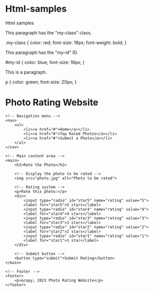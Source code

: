 # Html-samples

Html samples

<div class="my-class">
    <p>This paragraph has the "my-class" class.</p>
</div>
.my-class {
    color: red;
    font-size: 18px;
    font-weight: bold;
}

<div id="my-id">
    <p>This paragraph has the "my-id" ID.</p>
</div>

#my-id {
color: blue;
font-size: 16px;
}

<p>This is a paragraph.</p>
p {
    color: green;
    font-size: 20px;
}
<!DOCTYPE html>
<html>
<head>
	<title>Photo Rating Website</title>
</head>
<body>
	<h1>Photo Rating Website</h1>
	
	<!-- Navigation menu -->
	<nav>
		<ul>
			<li><a href="#">Home</a></li>
			<li><a href="#">Top Rated Photos</a></li>
			<li><a href="#">Submit a Photo</a></li>
		</ul>
	</nav>
	
	<!-- Main content area -->
	<main>
		<h2>Rate the Photo</h2>
		
		<!-- Display the photo to be rated -->
		<img src="photo.jpg" alt="Photo to be rated">
		
		<!-- Rating system -->
		<p>Rate this photo:</p>
		<div>
			<input type="radio" id="star5" name="rating" value="5">
			<label for="star5">5 stars</label>
			<input type="radio" id="star4" name="rating" value="4">
			<label for="star4">4 stars</label>
			<input type="radio" id="star3" name="rating" value="3">
			<label for="star3">3 stars</label>
			<input type="radio" id="star2" name="rating" value="2">
			<label for="star2">2 stars</label>
			<input type="radio" id="star1" name="rating" value="1">
			<label for="star1">1 star</label>
		</div>
		
		<!-- Submit button -->
		<button type="submit">Submit Rating</button>
	</main>
	
	<!-- Footer -->
	<footer>
		<p>&copy; 2023 Photo Rating Website</p>
	</footer>
</body>
</html>
